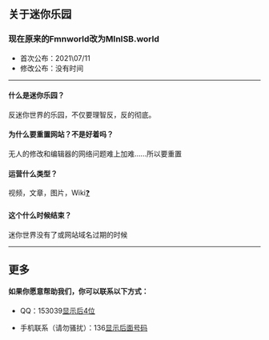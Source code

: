 ## 关于迷你乐园

### 现在原来的Fmnworld改为MInISB.world

- 首次公布：2021\07/11 
- 修改公布：没有时间

------

#### 什么是迷你乐园？

反迷你世界的乐园，不仅要理智反，反的彻底。

#### 为什么要重置网站？不是好着吗？

无人的修改和编辑器的网络问题难上加难......所以要重置

#### 运营什么类型？

视频，文章，图片，Wiki[❓](https://baike.baidu.com/item/Wiki/97755)

#### 这个什么时候结束？

迷你世界没有了或网站域名过期的时候

------

## 更多

#### 如果你愿意帮助我们，你可以联系以下方式：

- QQ：153039[显示后4位](#1189)

- 手机联系（请勿骚扰）：136[显示后面号码](#90286942)
